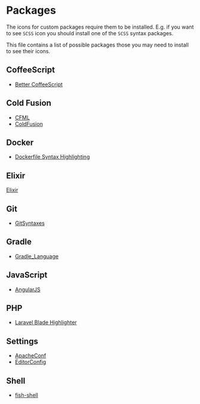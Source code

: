 # Packages

The icons for custom packages require them to be installed. E.g. if you want to see `SCSS` icon you should install one of the `SCSS` syntax packages.

This file contains a list of possible packages those you may need to install to see their icons.

## CoffeeScript

- [Better CoffeeScript](https://packagecontrol.io/packages/Better%20CoffeeScript)

## Cold Fusion

- [CFML](https://packagecontrol.io/packages/CFML)
- [ColdFusion](https://github.com/SublimeText/ColdFusion/tree/st3-readme)

## Docker

- [Dockerfile Syntax Highlighting](https://packagecontrol.io/packages/Dockerfile%20Syntax%20Highlighting)

## Elixir

[Elixir](https://packagecontrol.io/packages/Elixir)

## Git

- [GitSyntaxes](https://packagecontrol.io/packages/GitSyntaxes)

## Gradle

- [Gradle_Language](https://packagecontrol.io/packages/Gradle_Language)

## JavaScript

- [AngularJS](https://packagecontrol.io/packages/AngularJS)

## PHP

- [Laravel Blade Highlighter](https://packagecontrol.io/packages/Laravel%20Blade%20Highlighter)

## Settings

- [ApacheConf](https://packagecontrol.io/packages/ApacheConf.tmLanguage)
- [EditorConfig](https://packagecontrol.io/packages/EditorConfig)

## Shell

- [fish-shell](https://packagecontrol.io/packages/fish-shell)
